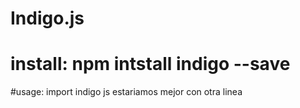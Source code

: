 
# Indigo.js
# install: npm intstall indigo --save

#usage: import indigo js
estariamos mejor con 
otra linea
